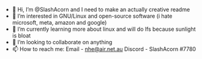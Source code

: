 - 👋 Hi, I’m @SlashAcorn and I need to make an actually creative readme
- 👀 I’m interested in GNU/Linux and open-source software (i hate microsoft, meta, amazon and google)
- 🌱 I’m currently learning more about linux and will do lfs because sunlight is bloat
- 💞️ I’m looking to collaborate on anything 
- 📫 How to reach me:
Email - nhe@air.net.au
Discord - SlashAcorn #7780


<!---
SlashAcorn/SlashAcorn is a ✨ special ✨ repository because its `README.md` (this file) appears on your GitHub profile.
You can click the Preview link to take a look at your changes.
--->
